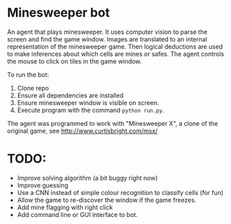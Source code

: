 # Minesweeper bot
An agent that plays minesweeper. It uses computer vision to parse the
screen and find the game window. Images are translated to an internal representation
of the minesweeper game. Then logical deductions are used to make inferences about 
which cells are mines or safes. The agent controls the mouse to click on tiles in the
game window. 

To run the bot:
1. Clone repo
2. Ensure all dependencies are installed
3. Ensure minesweeper window is visible on screen.
4. Execute program with the command `python run.py`.

The agent was programmed to work with "Minesweeper X", a clone of the original game, 
see http://www.curtisbright.com/msx/

# TODO:
- Improve solving algorithm (a bit buggy right now)
- Improve guessing
- Use a CNN instead of simple colour recognition to classify cells (for fun)
- Allow the game to re-discover the window if the game freezes.
- Add mine flagging with right click
- Add command line or GUI interface to bot.
